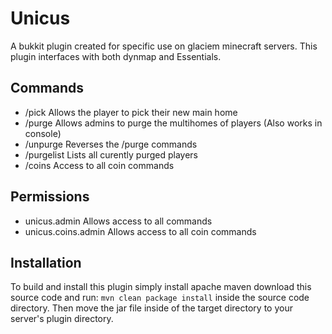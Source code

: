 Unicus
======
A bukkit plugin created for specific use on glaciem minecraft servers. This plugin interfaces with both dynmap and Essentials.

## Commands ##
* /pick                 Allows the player to pick their new main home
* /purge                Allows admins to purge the multihomes of players (Also works in console)
* /unpurge              Reverses the /purge commands
* /purgelist            Lists all curently purged players
* /coins                Access to all coin commands


## Permissions ##
* unicus.admin          Allows access to all commands 
* unicus.coins.admin    Allows access to all coin commands 

## Installation ##
To build and install this plugin simply install apache maven download this source code and run:
```mvn clean package install```
inside the source code directory. Then move the jar file inside of the target directory to your server's plugin directory.
